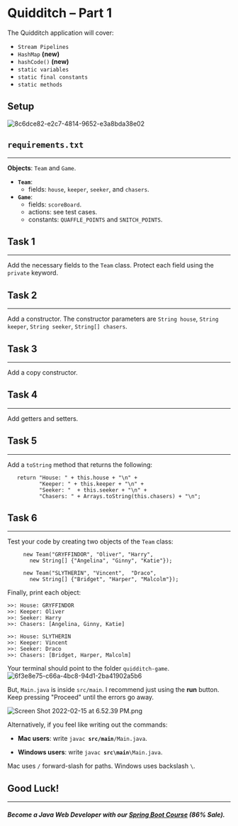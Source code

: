 # Quidditch – Part 1
The Quidditch application will cover:

- `Stream Pipelines`
- `HashMap` **(new)**
- `hashCode()` **(new)**
- `static variables`
- `static final constants`
- `static methods`

## Setup

![8c6dce82-e2c7-4814-9652-e3a8bda38e02](https://firebasestorage.googleapis.com/v0/b/learnthepart-75aed.appspot.com/o/images%2F3e8a4cf2-0581-4074-9fa6-3f107a7dd696?alt=media&token=b73d699e-ca61-4da8-ad58-37876aeb829f)

## `requirements.txt`
-----
**Objects**: `Team` and `Game`.

- **`Team`**:
     - fields: `house`, `keeper`, `seeker`, and `chasers`.
- **`Game`**:
    - fields: `scoreBoard`.
    - actions: see test cases.
    - constants: `QUAFFLE_POINTS` and `SNITCH_POINTS`.
## Task 1
----- 
Add the necessary fields to the `Team` class. Protect each field using the `private` keyword.

## Task 2
----- 
Add a constructor. The constructor parameters are `String house`, `String keeper`, `String seeker`, `String[] chasers`.

## Task 3
-----
Add a copy constructor.

## Task 4
-----
Add getters and setters.

## Task 5
-------
Add a `toString` method that returns the following:


```
   return "House: " + this.house + "\n" +
          "Keeper: " + this.keeper + "\n" +         
          "Seeker: "  + this.seeker + "\n" +         
          "Chasers: " + Arrays.toString(this.chasers) + "\n"; 
```
   
## Task 6
-----
Test your code by creating two objects of the `Team` class:


```
     new Team("GRYFFINDOR", "Oliver", "Harry", 
       new String[] {"Angelina", "Ginny", "Katie"});
 
     new Team("SLYTHERIN", "Vincent",  "Draco", 
       new String[] {"Bridget", "Harper", "Malcolm"});
```

Finally, print each object:


```
>>: House: GRYFFINDOR
>>: Keeper: Oliver
>>: Seeker: Harry
>>: Chasers: [Angelina, Ginny, Katie]

>>: House: SLYTHERIN
>>: Keeper: Vincent
>>: Seeker: Draco
>>: Chasers: [Bridget, Harper, Malcolm]
```

Your terminal should point to the folder `quidditch-game`.
![6f3e8e75-c66a-4bc8-94d1-2ba41902a5b6](https://firebasestorage.googleapis.com/v0/b/learnthepart-75aed.appspot.com/o/images%2Ff9214967-45c6-4e52-be35-49519d3c9326?alt=media&token=d9233e0b-5a98-4f71-84d8-195415fc05f2)

But, `Main.java` is inside `src/main`. I recommend just using the **run** button. Keep pressing "Proceed" until the errors go away.

![Screen Shot 2022-02-15 at 6.52.39 PM.png](https://firebasestorage.googleapis.com/v0/b/learnthepart-75aed.appspot.com/o/images%2Fa883a886-8cfa-48e9-ae4a-0bf7421eb7a3?alt=media&token=9b104409-d8de-4995-9434-67b537d9e33b)

Alternatively, if you feel like writing out the commands: 

-   **Mac users**: write `javac `**`src/main`**`/Main.java`.

-   **Windows users**: write `javac `**`src\main`**`\Main.java`.

Mac uses `/` forward-slash for paths. Windows uses backslash `\`.

## Good Luck!

--------
##### Become a Java Web Developer with our [Spring Boot Course](https://udemy-redirect-app.herokuapp.com/spring) (86% Sale).